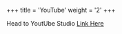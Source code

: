 +++
title = 'YouTube'
weight = '2'
+++

Head to YoutUbe Studio [Link Here](https://studio.youtube.com)